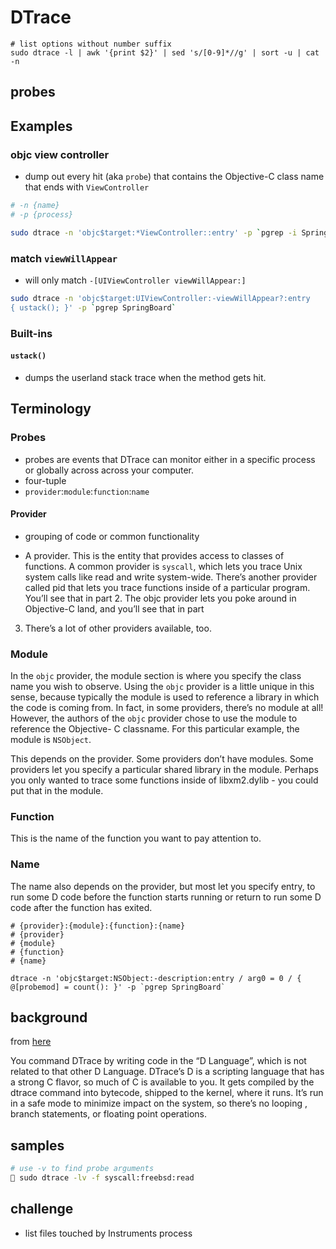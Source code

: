 # DTrace

```
# list options without number suffix
sudo dtrace -l | awk '{print $2}' | sed 's/[0-9]*//g' | sort -u | cat -n
```

## probes


## Examples

### objc view controller
* dump out every hit (aka `probe`) that contains the Objective-C class
name that ends with `ViewController`


```bash
# -n {name}
# -p {process}

sudo dtrace -n 'objc$target:*ViewController::entry' -p `pgrep -i SpringBoard`
```


### match `viewWillAppear`
* will only match `-[UIViewController viewWillAppear:]`

```bash
sudo dtrace -n 'objc$target:UIViewController:-viewWillAppear?:entry
{ ustack(); }' -p `pgrep SpringBoard`
```


### Built-ins

#### `ustack()`
* dumps the userland stack trace when the method gets hit.

## Terminology

### Probes
* probes are events that DTrace can monitor either in a specific process or globally across across your computer.
* four-tuple
* `provider`:`module`:`function`:`name`


#### Provider
* grouping of code or common functionality

* A provider. This is the entity that provides access to classes of functions. A
common provider is `syscall`, which lets you trace Unix system calls like read and
write system-wide. There’s another provider called pid that lets you trace
functions inside of a particular program. You’ll see that in part 2. The objc
provider lets you poke around in Objective-C land, and you’ll see that in part
3. There’s a lot of other providers available, too.

### Module
In the `objc` provider, the module section is where you specify the class name you
wish to observe. Using the `objc` provider is a little unique in this sense,
because typically the module is used to reference a library in which the code is
coming from. In fact, in some providers, there’s no module at all! However, the
authors of the `objc` provider chose to use the module to reference the Objective-
C classname. For this particular example, the module is `NSObject`.

This depends on the provider. Some providers don’t have modules. Some providers
let you specify a particular shared library in the module. Perhaps you only
wanted to trace some functions inside of libxm2.dylib - you could put that in
the module.

### Function
This is the name of the function you want to pay attention to.

### Name
The name also depends on the provider, but most let you specify entry, to run
some D code before the function starts running or return to run some D code
after the function has exited.


```
# {provider}:{module}:{function}:{name}
# {provider}
# {module}
# {function}
# {name}

dtrace -n 'objc$target:NSObject:-description:entry / arg0 = 0 / { @[probemod] = count(): }' -p `pgrep SpringBoard`
```

## background

from [here](https://www.bignerdranch.com/blog/hooked-on-dtrace-part-1/)


You command DTrace by writing code in the “D Language”, which is not related to
that other D Language. DTrace’s D is a scripting language that has a strong C
flavor, so much of C is available to you. It gets compiled by the dtrace command
into bytecode, shipped to the kernel, where it runs. It’s run in a safe mode to
minimize impact on the system, so there’s no looping , branch statements, or
floating point operations.

## samples


```bash
# use -v to find probe arguments
􏰀 sudo dtrace -lv -f syscall:freebsd:read
```

## challenge
* list files touched by Instruments process
